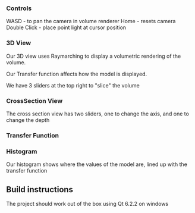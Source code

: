 ### Controls
WASD - to pan the camera in volume renderer
Home - resets camera
Double Click - place point light at cursor position

### 3D View
Our 3D view uses Raymarching to display a volumetric rendering of the volume.

Our Transfer function affects how the model is displayed.

We have 3 sliders at the top right to "slice" the volume

### CrossSection View
The cross section view has two sliders, one to change the axis, and one to change the depth

### Transfer Function


### Histogram
Our histogram shows where the values of the model are, lined up with the transfer function

## Build instructions
The project should work out of the box using Qt 6.2.2 on windows


